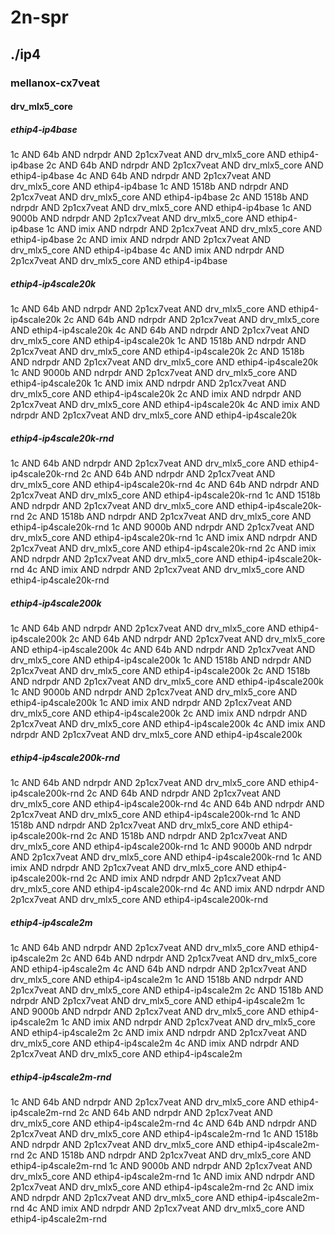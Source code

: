 # 2n-spr
## ./ip4
### mellanox-cx7veat
#### drv_mlx5_core
##### ethip4-ip4base
1c AND 64b AND ndrpdr AND 2p1cx7veat AND drv_mlx5_core AND ethip4-ip4base
2c AND 64b AND ndrpdr AND 2p1cx7veat AND drv_mlx5_core AND ethip4-ip4base
4c AND 64b AND ndrpdr AND 2p1cx7veat AND drv_mlx5_core AND ethip4-ip4base
1c AND 1518b AND ndrpdr AND 2p1cx7veat AND drv_mlx5_core AND ethip4-ip4base
2c AND 1518b AND ndrpdr AND 2p1cx7veat AND drv_mlx5_core AND ethip4-ip4base
1c AND 9000b AND ndrpdr AND 2p1cx7veat AND drv_mlx5_core AND ethip4-ip4base
1c AND imix AND ndrpdr AND 2p1cx7veat AND drv_mlx5_core AND ethip4-ip4base
2c AND imix AND ndrpdr AND 2p1cx7veat AND drv_mlx5_core AND ethip4-ip4base
4c AND imix AND ndrpdr AND 2p1cx7veat AND drv_mlx5_core AND ethip4-ip4base
##### ethip4-ip4scale20k
1c AND 64b AND ndrpdr AND 2p1cx7veat AND drv_mlx5_core AND ethip4-ip4scale20k
2c AND 64b AND ndrpdr AND 2p1cx7veat AND drv_mlx5_core AND ethip4-ip4scale20k
4c AND 64b AND ndrpdr AND 2p1cx7veat AND drv_mlx5_core AND ethip4-ip4scale20k
1c AND 1518b AND ndrpdr AND 2p1cx7veat AND drv_mlx5_core AND ethip4-ip4scale20k
2c AND 1518b AND ndrpdr AND 2p1cx7veat AND drv_mlx5_core AND ethip4-ip4scale20k
1c AND 9000b AND ndrpdr AND 2p1cx7veat AND drv_mlx5_core AND ethip4-ip4scale20k
1c AND imix AND ndrpdr AND 2p1cx7veat AND drv_mlx5_core AND ethip4-ip4scale20k
2c AND imix AND ndrpdr AND 2p1cx7veat AND drv_mlx5_core AND ethip4-ip4scale20k
4c AND imix AND ndrpdr AND 2p1cx7veat AND drv_mlx5_core AND ethip4-ip4scale20k
##### ethip4-ip4scale20k-rnd
1c AND 64b AND ndrpdr AND 2p1cx7veat AND drv_mlx5_core AND ethip4-ip4scale20k-rnd
2c AND 64b AND ndrpdr AND 2p1cx7veat AND drv_mlx5_core AND ethip4-ip4scale20k-rnd
4c AND 64b AND ndrpdr AND 2p1cx7veat AND drv_mlx5_core AND ethip4-ip4scale20k-rnd
1c AND 1518b AND ndrpdr AND 2p1cx7veat AND drv_mlx5_core AND ethip4-ip4scale20k-rnd
2c AND 1518b AND ndrpdr AND 2p1cx7veat AND drv_mlx5_core AND ethip4-ip4scale20k-rnd
1c AND 9000b AND ndrpdr AND 2p1cx7veat AND drv_mlx5_core AND ethip4-ip4scale20k-rnd
1c AND imix AND ndrpdr AND 2p1cx7veat AND drv_mlx5_core AND ethip4-ip4scale20k-rnd
2c AND imix AND ndrpdr AND 2p1cx7veat AND drv_mlx5_core AND ethip4-ip4scale20k-rnd
4c AND imix AND ndrpdr AND 2p1cx7veat AND drv_mlx5_core AND ethip4-ip4scale20k-rnd
##### ethip4-ip4scale200k
1c AND 64b AND ndrpdr AND 2p1cx7veat AND drv_mlx5_core AND ethip4-ip4scale200k
2c AND 64b AND ndrpdr AND 2p1cx7veat AND drv_mlx5_core AND ethip4-ip4scale200k
4c AND 64b AND ndrpdr AND 2p1cx7veat AND drv_mlx5_core AND ethip4-ip4scale200k
1c AND 1518b AND ndrpdr AND 2p1cx7veat AND drv_mlx5_core AND ethip4-ip4scale200k
2c AND 1518b AND ndrpdr AND 2p1cx7veat AND drv_mlx5_core AND ethip4-ip4scale200k
1c AND 9000b AND ndrpdr AND 2p1cx7veat AND drv_mlx5_core AND ethip4-ip4scale200k
1c AND imix AND ndrpdr AND 2p1cx7veat AND drv_mlx5_core AND ethip4-ip4scale200k
2c AND imix AND ndrpdr AND 2p1cx7veat AND drv_mlx5_core AND ethip4-ip4scale200k
4c AND imix AND ndrpdr AND 2p1cx7veat AND drv_mlx5_core AND ethip4-ip4scale200k
##### ethip4-ip4scale200k-rnd
1c AND 64b AND ndrpdr AND 2p1cx7veat AND drv_mlx5_core AND ethip4-ip4scale200k-rnd
2c AND 64b AND ndrpdr AND 2p1cx7veat AND drv_mlx5_core AND ethip4-ip4scale200k-rnd
4c AND 64b AND ndrpdr AND 2p1cx7veat AND drv_mlx5_core AND ethip4-ip4scale200k-rnd
1c AND 1518b AND ndrpdr AND 2p1cx7veat AND drv_mlx5_core AND ethip4-ip4scale200k-rnd
2c AND 1518b AND ndrpdr AND 2p1cx7veat AND drv_mlx5_core AND ethip4-ip4scale200k-rnd
1c AND 9000b AND ndrpdr AND 2p1cx7veat AND drv_mlx5_core AND ethip4-ip4scale200k-rnd
1c AND imix AND ndrpdr AND 2p1cx7veat AND drv_mlx5_core AND ethip4-ip4scale200k-rnd
2c AND imix AND ndrpdr AND 2p1cx7veat AND drv_mlx5_core AND ethip4-ip4scale200k-rnd
4c AND imix AND ndrpdr AND 2p1cx7veat AND drv_mlx5_core AND ethip4-ip4scale200k-rnd
##### ethip4-ip4scale2m
1c AND 64b AND ndrpdr AND 2p1cx7veat AND drv_mlx5_core AND ethip4-ip4scale2m
2c AND 64b AND ndrpdr AND 2p1cx7veat AND drv_mlx5_core AND ethip4-ip4scale2m
4c AND 64b AND ndrpdr AND 2p1cx7veat AND drv_mlx5_core AND ethip4-ip4scale2m
1c AND 1518b AND ndrpdr AND 2p1cx7veat AND drv_mlx5_core AND ethip4-ip4scale2m
2c AND 1518b AND ndrpdr AND 2p1cx7veat AND drv_mlx5_core AND ethip4-ip4scale2m
1c AND 9000b AND ndrpdr AND 2p1cx7veat AND drv_mlx5_core AND ethip4-ip4scale2m
1c AND imix AND ndrpdr AND 2p1cx7veat AND drv_mlx5_core AND ethip4-ip4scale2m
2c AND imix AND ndrpdr AND 2p1cx7veat AND drv_mlx5_core AND ethip4-ip4scale2m
4c AND imix AND ndrpdr AND 2p1cx7veat AND drv_mlx5_core AND ethip4-ip4scale2m
##### ethip4-ip4scale2m-rnd
1c AND 64b AND ndrpdr AND 2p1cx7veat AND drv_mlx5_core AND ethip4-ip4scale2m-rnd
2c AND 64b AND ndrpdr AND 2p1cx7veat AND drv_mlx5_core AND ethip4-ip4scale2m-rnd
4c AND 64b AND ndrpdr AND 2p1cx7veat AND drv_mlx5_core AND ethip4-ip4scale2m-rnd
1c AND 1518b AND ndrpdr AND 2p1cx7veat AND drv_mlx5_core AND ethip4-ip4scale2m-rnd
2c AND 1518b AND ndrpdr AND 2p1cx7veat AND drv_mlx5_core AND ethip4-ip4scale2m-rnd
1c AND 9000b AND ndrpdr AND 2p1cx7veat AND drv_mlx5_core AND ethip4-ip4scale2m-rnd
1c AND imix AND ndrpdr AND 2p1cx7veat AND drv_mlx5_core AND ethip4-ip4scale2m-rnd
2c AND imix AND ndrpdr AND 2p1cx7veat AND drv_mlx5_core AND ethip4-ip4scale2m-rnd
4c AND imix AND ndrpdr AND 2p1cx7veat AND drv_mlx5_core AND ethip4-ip4scale2m-rnd